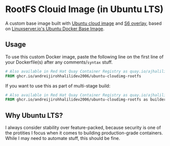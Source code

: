 # RootFS Clouid Image (in Ubuntu LTS)

[appurl]: https://cloud-images.ubuntu.com
[dockerfileurl]: https://github.com/linuxserver/docker-baseimage-ubuntu/blob/master/Dockerfile

A custom base image built with [Ubuntu cloud image][appurl] and [S6 overlay](https://github.com/just-containers/s6-overlay), based on [Linuxserver.io's Ubuntu Docker Base Image][dockerfileurl].

## Usage

To use this custom Docker image, paste the following line on the first line of your
Dockerfile(s) after any comments/`syntax` stuff.

```dockerfile
# Also available in Red Hat Quay Container Registry as quay.io/ajhalili2006/ubuntu-cloudimg-rootfs
FROM ghcr.io/andreijirohhalilidev2006/ubuntu-cloudimg-rootfs
```

If you want to use this as part of multi-stage build:

```dockerfile
# Also available in Red Hat Quay Container Registry as quay.io/ajhalili2006/ubuntu-cloudimg-rootfs
FROM ghcr.io/andreijirohhalilidev2006/ubuntu-cloudimg-rootfs as builder
```

## Why Ubuntu LTS?

I always consider stability over feature-packed, because security is one of the protities I focus when it comes to building production-grade containers. While I may need to automate stuff, this should be fine.
